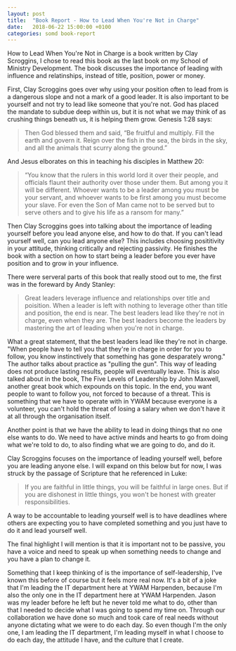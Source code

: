 ```yaml
---
layout: post
title:  "Book Report - How to Lead When You're Not in Charge"
date:   2018-06-22 15:00:00 +0100
categories: somd book-report
---
```

How to Lead When You're Not in Charge is a book written by Clay Scroggins, I chose to read this book as the last book on my School of Ministry Development. The book discusses the importance of leading with influence and relatinships, instead of title, position, power or money.

First, Clay Scroggins goes over why using your position often to lead from is a dangerous slope and not a mark of a good leader. It is also important to be yourself and not try to lead like someone that you're not. God has placed the mandate to subdue deep within us, but it is not what we may think of as crushing things beneath us, it is helping them grow. Genesis 1:28 says:

> Then God blessed them and said, “Be fruitful and multiply. Fill the earth and govern it. Reign over the fish in the sea, the birds in the sky, and all the animals that scurry along the ground.”

And Jesus elborates on this in teaching his disciples in Matthew 20:

> “You know that the rulers in this world lord it over their people, and officials flaunt their authority over those under them. But among you it will be different. Whoever wants to be a leader among you must be your servant, and whoever wants to be first among you must become your slave. For even the Son of Man came not to be served but to serve others and to give his life as a ransom for many.”

Then Clay Scroggins goes into talking about the importance of leading yourself before you lead anyone else, and how to do that. If you can't lead yourself well, can you lead anyone else? This includes choosing posititivity in your attitude, thinking critically and rejecting passivity. He finishes the book with a section on how to start being a leader before you ever have position and to grow in your influence.

There were serveral parts of this book that really stood out to me, the first was in the foreward by Andy Stanley:

> Great leaders leverage influence and relationships over title and poisition. When a leader is left with nothing to leverage other than title and position, the end is near. The best leaders lead like they're not in charge, even when they are. The best leaders become the leaders by mastering the art of leading when you're not in charge.

What a great statement, that the best leaders lead like they're not in charge. "When people have to tell you that they're in charge in order for you to follow, you know instinctively that something has gone desparately wrong." The author talks about practice as "pulling the gun". This way of leading does not produce lasting results, people will eventually leave. This is also talked about in the book, The Five Levels of Leadership by John Maxwell, another great book which expounds on this topic. In the end, you want people to want to follow you, not forced to because of a threat. This is something that we have to operate with in YWAM because everyone is a volunteer, you can't hold the threat of losing a salary when we don't have it at all through the organisation itself.

Another point is that we have the ability to lead in doing things that no one else wants to do. We need to have active minds and hearts to go from doing what we're told to do, to also finding what we are going to do, and do it.

Clay Scroggins focuses on the importance of leading yourself well, before you are leading anyone else. I will expand on this below but for now, I was struck by the passage of Scripture that he referenced in Luke:

> If you are faithful in little things, you will be faithful in large ones. But if you are dishonest in little things, you won't be honest with greater responsibilities.

A way to be accountable to leading yourself well is to have deadlines where others are expecting you to have completed something and you just have to do it and lead yourself well.

The final highlight I will mention is that it is important not to be passive, you have a voice and need to speak up when something needs to change and you have a plan to change it.

Something that I keep thinking of is the importance of self-leadership, I've known this before of course but it feels more real now. It's a bit of a joke that I'm leading the IT department here at YWAM Harpenden, because I'm also the only one in the IT department here at YWAM Harpenden. Jason was my leader before he left but he never told me what to do, other than that I needed to decide what I was going to spend my time on. Through our collaboration we have done so much and took care of real needs without anyone dictating what we were to do each day. So even though I'm the only one, I am leading the IT department, I'm leading myself in what I choose to do each day, the attitude I have, and the culture that I create.
